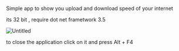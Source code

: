 Simple app to show you upload and download speed of your internet

its 32 bit , require dot net frametwork 3.5

![Untitled](https://github.com/user-attachments/assets/b1db74d2-4fd8-45bf-a51f-0580a138d944)

to close the application
click on it and press Alt + F4
